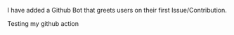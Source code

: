 I have added a Github Bot that greets users on their first Issue/Contribution. 

Testing my github action
